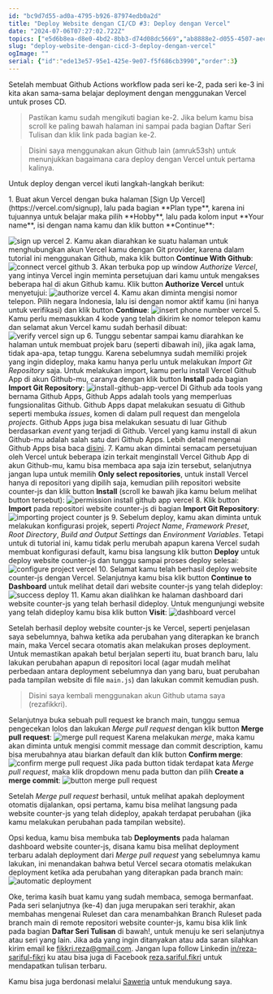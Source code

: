 ```yaml
---
id: "bc9d7d55-ad0a-4795-b926-87974edb0a2d"
title: "Deploy Website dengan CI/CD #3: Deploy dengan Vercel"
date: "2024-07-06T07:27:02.722Z"
topics: ["e5d6b8ea-d8e0-4bd2-8bb3-d74d08dc5669","ab8888e2-d055-4507-aec3-7cadb0d36d98","3b2bf050-b69c-4438-b3d9-ed0a3a5e0911"]
slug: "deploy-website-dengan-cicd-3-deploy-dengan-vercel"
ogImage: ""
serial: {"id":"ede13e57-95e1-425e-9e07-f5f686cb3990","order":3}
---
```


Setelah membuat Github Actions workflow pada seri ke-2, pada seri ke-3 ini kita akan sama-sama belajar deployment dengan menggunakan Vercel untuk proses CD.

> Pastikan kamu sudah mengikuti bagian ke-2. Jika belum kamu bisa scroll ke paling bawah halaman ini sampai pada bagian Daftar Seri Tulisan dan klik link pada bagian ke-2.

> Disini saya menggunakan akun Github lain (amruk53sh) untuk menunjukkan bagaimana cara deploy dengan Vercel untuk pertama kalinya.

Untuk deploy dengan vercel ikuti langkah-langkah berikut:
<!-- excerpt -->1. Buat akun Vercel dengan buka halaman [Sign Up Vercel](https://vercel.com/signup), lalu pada bagian **Plan type**, karena ini tujuannya untuk belajar maka pilih **Hobby**, lalu<!-- excerpt --> pada kolom input **Your name**, isi dengan nama kamu dan klik button **Continue**:
![sign up vercel](/posts/deploy-vercel-github-action/sign-up-vercel.png)<!--rehype:width=1351&height=656&loading=lazy&class=mt-6&decoding=async-->
2. Kamu akan diarahkan ke suatu halaman untuk menghubungkan akun Vercel kamu dengan Git provider, karena dalam tutorial ini menggunakan Github, maka klik button **Continue With Github**:
![connect vercel github](/posts/deploy-vercel-github-action/connect-vercel-github.png)<!--rehype:width=1351&height=656&loading=lazy&class=mt-6&decoding=async-->
3. Akan terbuka pop up window *Authorize Vercel*, yang intinya Vercel ingin meminta persetujuan dari kamu untuk mengakses beberapa hal di akun Github kamu. Klik button **Authorize Vercel** untuk menyetujui:
![authorize vercel](/posts/deploy-vercel-github-action/authorize-vercel.png)<!--rehype:width=818&height=680&loading=lazy&class=mt-6&decoding=async-->
4. Kamu akan diminta mengisi nomor telepon. Pilih negara Indonesia, lalu isi dengan nomor aktif kamu (ini hanya untuk verifikasi) dan klik button **Continue**:
![insert phone number vercel](/posts/deploy-vercel-github-action/insert-phone-number-vercel.png)<!--rehype:width=826&height=682&loading=lazy&class=mt-6&decoding=async-->
5. Kamu perlu memasukkan 4 kode yang telah dikirim ke nomor telepon kamu dan selamat akun Vercel kamu sudah berhasil dibuat:
![verify vercel sign up](/posts/deploy-vercel-github-action/verify-vercel-sign-up.png)<!--rehype:width=820&height=685&loading=lazy&class=mt-6&decoding=async-->
6. Tunggu sebentar sampai kamu diarahkan ke halaman untuk membuat projek baru (seperti dibawah ini), jika agak lama, tidak apa-apa, tetap tunggu. Karena sebelumnya sudah memiliki projek yang ingin dideploy, maka kamu hanya perlu untuk melakukan *Import Git Repository* saja. Untuk melakukan import, kamu perlu install Vercel Github App di akun Github-mu, caranya dengan klik button **Install** pada bagian **Import Git Repository**:
![install-github-app-vercel](/posts/deploy-vercel-github-action/install-vercel.png)<!--rehype:width=1366&height=1151&loading=lazy&class=mt-6&decoding=async--> Di Github ada tools yang bernama Github Apps, Github Apps adalah tools yang memperluas fungsionalitas Github. Github Apps dapat melakukan sesuatu di Github seperti membuka *issues*, komen di dalam pull request dan mengelola *projects*. Github Apps juga bisa melakukan sesuatu di luar Github berdasarkan *event* yang terjadi di Github. Vercel yang kamu install di akun Github-mu adalah salah satu dari Github Apps. Lebih detail mengenai Github Apps bisa baca [disini](https://docs.github.com/en/apps/using-github-apps/about-using-github-apps).
7. Kamu akan dimintai semacam persetujuan oleh Vercel untuk beberapa izin terkait menginstall Vercel Github App di akun Github-mu, kamu bisa membaca apa saja izin tersebut, selanjutnya jangan lupa untuk memilih **Only select repositories**, untuk install Vercel hanya di repositori yang dipilih saja, kemudian pilih repositori website counter-js dan klik button **Install** (scroll ke bawah jika kamu belum melihat button tersebut):
![permission install github app vercel](/posts/deploy-vercel-github-action/permission-install-vercel.png)<!--rehype:width=818&height=682&loading=lazy&class=mt-6&decoding=async-->
8. Klik button **Import** pada repositori website counter-js di bagian **Import Git Repository**:
![importing project counter js](/posts/deploy-vercel-github-action/importing-project-counter-js.png)<!--rehype:width=1351&height=656&loading=lazy&class=mt-6&decoding=async-->
9. Sebelum deploy, kamu akan diminta untuk melakukan konfigurasi projek, seperti *Project Name*, *Framework Preset*, *Root Directory*, *Build and Output Settings* dan *Environment Variables*. Tetapi untuk di tutorial ini, kamu tidak perlu merubah apapun karena Vercel sudah membuat konfigurasi default, kamu bisa langsung klik button **Deploy** untuk deploy website counter-js dan tunggu sampai proses deploy selesai:
![configure project vercel](/posts/deploy-vercel-github-action/configure-project-vercel.png)<!--rehype:width=1351&height=656&loading=lazy&class=mt-6&decoding=async-->
10. Selamat kamu telah berhasil deploy website counter-js dengan Vercel. Selanjutnya kamu bisa klik button **Continue to Dashboard** untuk melihat detail dari website counter-js yang telah dideploy:
![success deploy](/posts/deploy-vercel-github-action/success-deploy.png)<!--rehype:width=1351&height=656&loading=lazy&class=mt-6&decoding=async-->
11. Kamu akan dialihkan ke halaman dashboard dari website counter-js yang telah berhasil dideploy. Untuk mengunjungi website yang telah dideploy kamu bisa klik button **Visit**:
![dashboard vercel](/posts/deploy-vercel-github-action/dashboard-vercel.png)<!--rehype:width=1366&height=759&loading=lazy&class=mt-6&decoding=async-->

Setelah berhasil deploy website counter-js ke Vercel, seperti penjelasan saya sebelumnya, bahwa ketika ada perubahan yang diterapkan ke branch main, maka Vercel secara otomatis akan melakukan proses deployment. Untuk memastikan apakah betul berjalan seperti itu, buat branch baru, lalu lakukan perubahan apapun di repositori local (agar mudah melihat perbedaan antara deployment sebelumnya dan yang baru, buat perubahan pada tampilan website di file `main.js`) dan lakukan commit kemudian push.

> Disini saya kembali menggunakan akun Github utama saya (rezafikkri).

Selanjutnya buka sebuah pull request ke branch main, tunggu semua pengecekan lolos dan lakukan *Merge pull request* dengan klik button **Merge pull request**:
![merge pull request](/posts/deploy-vercel-github-action/merge-pull-request.png)<!--rehype:width=1351&height=656&loading=lazy&class=mt-6&decoding=async-->
Karena melakukan *merge*, maka kamu akan diminta untuk mengisi commit message dan commit description, kamu bisa merubahnya atau biarkan default dan klik button **Confirm merge**:
![confirm merge pull request](/posts/deploy-vercel-github-action/confirm-merge-pull-request.png)<!--rehype:width=1351&height=656&loading=lazy&class=mt-6&decoding=async-->
Jika pada button tidak terdapat kata *Merge pull request*, maka klik dropdown menu pada button dan pilih **Create a merge commit**:
![button merge pull request](/posts/deploy-vercel-github-action/button-merge-pull-request.png)<!--rehype:width=1351&height=656&loading=lazy&class=mt-6&decoding=async-->

Setelah *Merge pull request* berhasil, untuk melihat apakah deployment otomatis dijalankan, opsi pertama, kamu bisa melihat langsung pada website counter-js yang telah dideploy, apakah terdapat perubahan (jika kamu melakukan perubahan pada tampilan website).

Opsi kedua, kamu bisa membuka tab **Deployments** pada halaman dashboard website counter-js, disana kamu bisa melihat deployment terbaru adalah deployment dari *Merge pull request* yang sebelumnya kamu lakukan, ini menandakan bahwa betul Vercel secara otomatis melakukan deployment ketika ada perubahan yang diterapkan pada branch main:
![automatic deployment](/posts/deploy-vercel-github-action/automatic-deployment.png)<!--rehype:width=1351&height=656&loading=lazy&class=mt-6&decoding=async-->

Oke, terima kasih buat kamu yang sudah membaca, semoga bermanfaat. Pada seri selanjutnya (ke-4) dan juga merupakan seri terakhir, akan membahas mengenai Ruleset dan cara menambahkan Branch Ruleset pada branch main di remote repositori website counter-js, kamu bisa klik link pada bagian **Daftar Seri Tulisan** di bawah!, untuk menuju ke seri selanjutnya atau seri yang lain. Jika ada yang ingin ditanyakan atau ada saran silahkan kirim email ke fikkri.reza@gmail.com. Jangan lupa follow Linkedin [in/reza-sariful-fikri](https://www.linkedin.com/in/reza-sariful-fikri) ku atau bisa juga di Facebook [reza.sariful.fikri](https://web.facebook.com/reza.sariful.fikri) untuk mendapatkan tulisan terbaru.

Kamu bisa juga berdonasi melalui [Saweria](https://saweria.co/rezafikkri) untuk mendukung saya.
